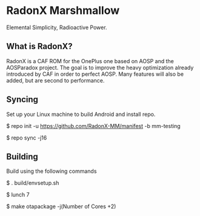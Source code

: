 RadonX Marshmallow
==================
Elemental Simplicity, Radioactive Power.

What is RadonX?
---------------
RadonX is a CAF ROM for the OnePlus one based on AOSP and the AOSParadox project. The goal is 
to improve the heavy optimization already introduced by CAF in order to perfect AOSP. Many
features will also be added, but are second to performance.

Syncing
-------
Set up your Linux machine to build Android and install repo.

 $ repo init -u https://github.com/RadonX-MM/manifest -b mm-testing
 
 $ repo sync -j16
 
Building
--------
Build using the following commands
  
  $ . build/envsetup.sh
  
  $ lunch 7
  
  $ make otapackage -j(Number of Cores +2)
